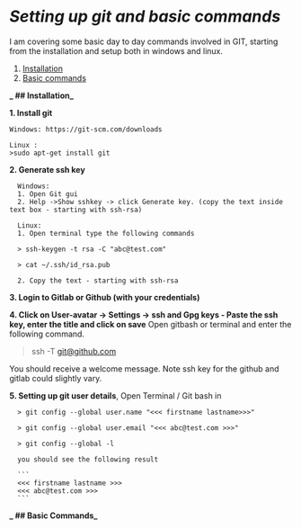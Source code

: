 # **_Setting up git and basic commands_**

I am covering some basic day to day commands involved in GIT, starting from the installation and setup both in windows and linux. 

1. [Installation](#Installation)
2. [Basic commands](#Basic-Commands)

**_ ## Installation_**

**1. Install git**

    Windows: https://git-scm.com/downloads

    Linux : 
    >sudo apt-get install git

**2. Generate ssh key**

      Windows:
      1. Open Git gui 
      2. Help ->Show sshkey -> click Generate key. (copy the text inside text box - starting with ssh-rsa)

      Linux:
      1. Open terminal type the following commands
    
      > ssh-keygen -t rsa -C "abc@test.com"
      
      > cat ~/.ssh/id_rsa.pub 
      
      2. Copy the text - starting with ssh-rsa
      
**3. Login to Gitlab or Github (with your credentials)**

**4. Click on User-avatar -> Settings -> ssh and Gpg keys - Paste the ssh key, enter the title and click on save**
   Open gitbash or terminal and enter the following command.
   
   > ssh -T git@github.com  
   
   You should receive a welcome message. Note ssh key for the github and gitlab could slightly vary. 

**5. Setting up git user details**, Open Terminal / Git bash in 

      > git config --global user.name "<<< firstname lastname>>>"
      
      > git config --global user.email "<<< abc@test.com >>>"
      
      > git config --global -l 
      
      you should see the following result
      
      ```
      <<< firstname lastname >>>
      <<< abc@test.com >>>
      ```
      
**_ ## Basic Commands_**

    
